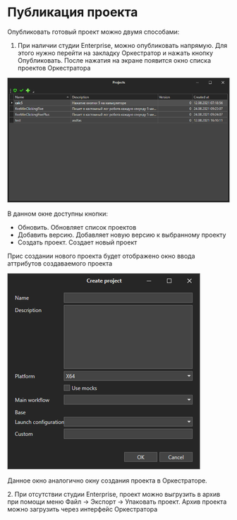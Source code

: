 # Публикация проекта

Опубликовать готовый проект можно двумя способами:

1. При наличии студии Enterprise, можно опубликовать напрямую. Для этого нужно перейти на закладку Оркестратор и нажать кнопку Опубликовать. После нажатия на экране появится окно списка проектов Оркестратора&#x20;

![](<../../.gitbook/assets/image (212).png>)

В данном окне доступны кнопки:

* Обновить. Обновляет список проектов
* Добавить версию. Добавляет новую версию к выбранному проекту
* Создать проект. Создает новый проект

Прис создании нового проекта будет отображено окно ввода аттрибутов создаваемого проекта

![](<../../.gitbook/assets/image (236).png>)

Данное окно аналогично окну создания проекта в Оркестраторе.

2\.  При отсутствии студии Enterprise, проект можно выгрузить в архив при помощи меню Файл -> Экспорт -> Упаковать проект. Архив проекта можно загрузить через интерфейс Оркестратора

